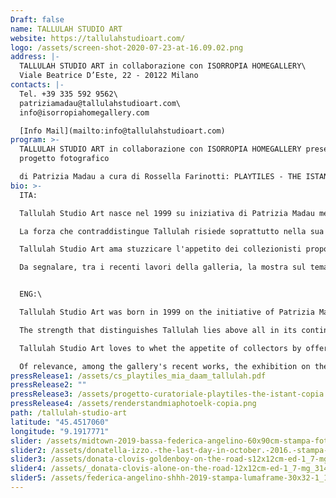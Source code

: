 ```yaml
---
Draft: false
name: TALLULAH STUDIO ART
website: https://tallulahstudioart.com/
logo: /assets/screen-shot-2020-07-23-at-16.09.02.png
address: |-
  TALLULAH STUDIO ART in collaborazione con ISORROPIA HOMEGALLERY\
  Viale Beatrice D’Este, 22 - 20122 Milano
contacts: |-
  Tel. +39 335 592 9562\
  patriziamadau@tallulahstudioart.com\
  info@isorropiahomegallery.com

  [Info Mail](mailto:info@tallulahstudioart.com)
program: >-
  TALLULAH STUDIO ART in collaborazione con ISORROPIA HOMEGALLERY presenta il
  progetto fotografico

  di Patrizia Madau a cura di Rossella Farinotti: PLAYTILES - THE ISTANT. Fotografie di Donata Clovis, Donatella Izzo e Federica Angelino
bio: >-
  ITA:

  Tallulah Studio Art nasce nel 1999 su iniziativa di Patrizia Madau mente creativa, consulente di arte, design e fotografia. Da sempre alla ricerca di giovani talenti emergenti, dedica attenzione alle proposte delle nuove generazioni, promuovendo forma e materia nel design e nell’arte contemporanea.

  La forza che contraddistingue Tallulah risiede soprattutto nella sua continua evoluzione estetica e nella capacità di esprimere sempre e concretamente i risultati di una ricerca costante, rispettando le diversità in ogni loro espressione.

  Tallulah Studio Art ama stuzzicare l'appetito dei collezionisti proponendo opere di indiscussa creatività e valenza artistica e si impegna inoltre a facilitare i primi passi dei nuovi acquirenti nel mondo dell'arte.

  Da segnalare, tra i recenti lavori della galleria, la mostra sul tema “Change - The Imaginative cells ” a supporto della comunità LGBT in collaborazione con Arcus Pride Art Milano - per Clifford Chance. Tallulah Studio collabora con giovani artisti presenti nel recente panorama internazionale come Donatella Izzo, Federico Unia, Donata Clovis, Federica Angelino, Patrick Corrado,, Riccardo Bonfadini, Floris Andrea, Ian Gamache, Fabio Roncato, Andrea Milano, Maria Giovanna Morelli, Donata Clovis, Daria Dziecielewska Mc Douglas, Jono Nussbaum, Jordi Suñé Ferrús, Furio Agiman, Claudio Magrassi, Michele Ardito, Mauro Vettore, Giampiero Gasparini. 


  ENG:\

  Tallulah Studio Art was born in 1999 on the initiative of Patrizia Madau creative mind, consultant on art, design and photography. Always looking for emerging young talents, it pays attention to the proposals of the new generations, promoting forms and materials in design and contemporary art.

  The strength that distinguishes Tallulah lies above all in its continuous aesthetic evolution and in the ability to always and concretely express the results of constant research, respecting the diversity in all its expressions.

  Tallulah Studio Art loves to whet the appetite of collectors by offering works of undisputed creativity and artistic value and it is also committed to facilitating the first steps of new buyers in the world of art.

  Of relevance, among the gallery's recent works, the exhibition on the theme "Change - The Imaginative cells" in support of the LGBT community in collaboration with Arcus Pride Art Milan - for Clifford Chance. Tallulah Studio collaborates with young artists present in the recent international panorama such as Donatella Izzo, Federico Unia, Donata Clovis, Federica Angelino, Patrick Corrado ,, Riccardo Bonfadini, Floris Andrea, Ian Gamache, Fabio Roncato, Andrea Milano, Maria Giovanna Morelli, Donata Clovis, Daria Dziecielewska Mc Douglas, Jono Nussbaum, Jordi Suñé Ferrús, Furio Agiman, Claudio Magrassi, Michele Ardito, Mauro Vettore, Giampiero Gasparini.
pressRelease1: /assets/cs_playtiles_mia_daam_tallulah.pdf
pressRelease2: ""
pressRelease3: /assets/progetto-curatoriale-playtiles-the-istant-copia.pdf
pressRelease4: /assets/renderstandmiaphotoelk-copia.png
path: /tallulah-studio-art
latitude: "45.4517060"
longitude: "9.1917771"
slider: /assets/midtown-2019-bassa-federica-angelino-60x90cm-stampa-fotografica-baryta-ed-2_10-copia-3.jpeg
slider2: /assets/donatella-izzo.-the-last-day-in-october.-2016.-stampa-giclèe-su-carta-100-cotone-cm45x60-ed.-2_10-copia.jpeg
slider3: /assets/donata-clovis-goldenboy-on-the-road-s12x12cm-ed-1_7-mg_3149-simg_8689-copia.jpeg
slider4: /assets/_donata-clovis-alone-on-the-road-12x12cm-ed-1_7-mg_3149-mg_4573-copia.jpeg
slider5: /assets/federica-angelino-shhh-2019-stampa-lumaframe-30x32-1_10-copia-2.jpg
---
```

